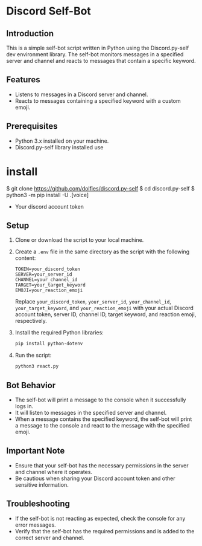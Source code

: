 # Discord Self-Bot

## Introduction

This is a simple self-bot script written in Python using the Discord.py-self dev environment library. The self-bot monitors messages in a specified server and channel and reacts to messages that contain a specific keyword.

## Features

- Listens to messages in a Discord server and channel.
- Reacts to messages containing a specified keyword with a custom emoji.

## Prerequisites

- Python 3.x installed on your machine.
- Discord.py-self library installed use

# install 

$ git clone https://github.com/dolfies/discord.py-self
$ cd discord.py-self
$ python3 -m pip install -U .[voice]

- Your discord account token

## Setup

1. Clone or download the script to your local machine.

2. Create a `.env` file in the same directory as the script with the following content:

    ```
    TOKEN=your_discord_token
    SERVER=your_server_id
    CHANNEL=your_channel_id
    TARGET=your_target_keyword
    EMOJI=your_reaction_emoji
    ```

    Replace `your_discord_token`, `your_server_id`, `your_channel_id`, `your_target_keyword`, and `your_reaction_emoji` with your actual Discord account token, server ID, channel ID, target keyword, and reaction emoji, respectively.

3. Install the required Python libraries:

    ```bash
    pip install python-dotenv
    ```

4. Run the script:

    ```bash
    python3 react.py
    ```

## Bot Behavior

- The self-bot will print a message to the console when it successfully logs in.
- It will listen to messages in the specified server and channel.
- When a message contains the specified keyword, the self-bot will print a message to the console and react to the message with the specified emoji.

## Important Note

- Ensure that your self-bot has the necessary permissions in the server and channel where it operates.
- Be cautious when sharing your Discord account token and other sensitive information.

## Troubleshooting

- If the self-bot is not reacting as expected, check the console for any error messages.
- Verify that the self-bot has the required permissions and is added to the correct server and channel.

